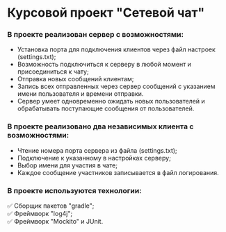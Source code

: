 # Курсовой проект "Сетевой чат"
### В проекте реализован сервер с возможностями:
* Установка порта для подключения клиентов через файл настроек (settings.txt);
* Возможность подключиться к серверу в любой момент и присоединиться к чату;
* Отправка новых сообщений клиентам;
* Запись всех отправленных через сервер сообщений с указанием имени пользователя и времени отправки.
* Сервер умеет одновременно ожидать новых пользователей и обрабатывать поступающие сообщения от пользователей.
### В проекте реализовано два независимых клиента с возможностями:
* Чтение номера порта сервера из файла (settings.txt);
* Подключение к указанному в настройках серверу;
* Выбор имени для участия в чате;
* Каждое сообщение участников записывается в файл логирования.
### В проекте используются технологии:
:white_check_mark: Сборщик пакетов "gradle";  
:white_check_mark: Фреймворк "log4j";  
:white_check_mark: Фреймворк "Mockito" и JUnit.
